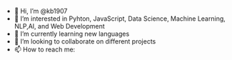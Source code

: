 - 👋 Hi, I’m @kb1907
- 👀 I’m interested in Pyhton, JavaScript, Data Science, Machine Learning, NLP,AI, and Web Development
- 🌱 I’m currently learning new languages
- 💞️ I’m looking to collaborate on different projects
- 📫 How to reach me: 

<!---
kb1907/kb1907 is a ✨ special ✨ repository because its `README.md` (this file) appears on your GitHub profile.
You can click the Preview link to take a look at your changes.
--->
